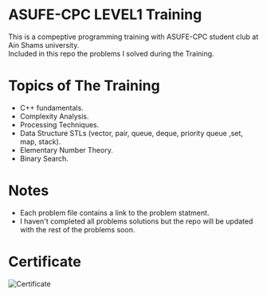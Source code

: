 # ASUFE-CPC LEVEL1 Training
This is a compeptive programming training with ASUFE-CPC student club at Ain Shams university.\
Included in this repo the problems I solved during the Training.
# Topics of The Training
- C++ fundamentals.
- Complexity Analysis.
- Processing Techniques. 
- Data Structure STLs (vector, pair, queue, deque, priority queue ,set, map, stack).
- Elementary Number Theory.
- Binary Search.
# Notes
- Each problem file contains a link to the problem statment.
- I haven't completed all problems solutions but the repo will be updated with the rest of the problems soon.
# Certificate
![Certificate](https://github.com/adhamkhaled312/ASUFE-CPC-LEVEL1/assets/105177075/aa0733ea-6404-47f6-a1f4-cedd0bfd8b67)
